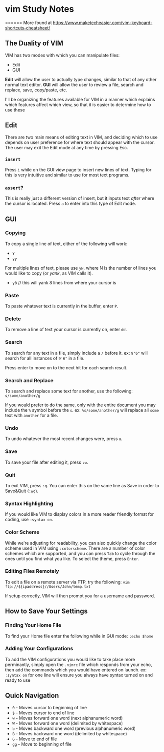 # vim Study Notes
======
More found at https://www.maketecheasier.com/vim-keyboard-shortcuts-cheatsheet/

## The Duality of VIM
VIM has two modes with which you can manipulate files: 
* Edit
* GUI

**Edit** will allow the user to actually type changes, similar to that of any other normal text editor. 
**GUI** will allow the user to review a file, search and replace, save, copy/paste, etc. 

I'll be organizing the features available for VIM in a manner which explains which features affect which view, so that it is easier to determine how to use these

## Edit
There are two main means of editing text in VIM, and deciding which to use depends on user preference for where text should appear with the cursor. 
The user may exit the Edit mode at any time by pressing Esc. 

### `insert`
Press `i` while on the GUI view page to insert new lines of text. 
Typing for this is very intuitive and similar to use for most text programs. 

### `assert`?
This is really just a different version of insert, but it inputs text *after* where the cursor is located.
Press `a` to enter into this type of Edit mode. 

## GUI
### Copying
To copy a single line of text, either of the following will work: 
* `Y`
* `yy`

For multiple lines of text, please use `yN`, where N is the number of lines you would like to copy (or *yank*, as VIM calls it). 
* `y8`  // this will yank 8 lines from where your cursor is

### Paste
To paste whatever text is currently in the buffer, enter `P`. 

### Delete
To remove a line of text your cursor is currently on, enter `dd`. 

### Search
To search for any text in a file, simply include a `/` before it. 
ex: `9'6"` will search for all instances of `9'6"` in a file. 

Press enter to move on to the next hit for each search result. 

### Search and Replace
To search and replace some text for another, use the following: 
`s/some/another/g`

If you would prefer to do the same, only with the entire document you may include the `%` symbol before the `s`. 
ex: `%s/some/another/g` will replace all `some` text with `another` for a file. 

### Undo
To undo whatever the most recent changes were, press `u`. 

### Save
To save your file after editing it, press `:w`. 

### Quit
To exit VIM, press `:q`. 
You can enter this on the same line as Save in order to Save&Quit (`:wq`). 

### Syntax Highlighting
If you would like VIM to display colors in a more reader friendly format for coding, use `:syntax on`. 

### Color Scheme
While we're adjusting for readability, you can also quickly change the color scheme used in VIM using `:colorscheme`. 
There are a number of color schemes which are supported, and you can press `Tab` to cycle through the ones until you find what you like. 
To select the theme, press `Enter`. 

### Editing Files Remotely
To edit a file on a remote server via FTP, try the following: 
`vim ftp://${ipaddress}//Users/John/temp.txt`

If setup correctly, VIM will then prompt you for a username and password. 

## How to Save Your Settings
### Finding Your Home File
To find your Home file enter the following while in GUI mode:
`:echo $home`

### Adding Your Configurations
To add the VIM configurations you would like to take place more perminantly, simply open the `.vimrc` file which responds from your echo, then add the commands which you would have entered on launch. 
ex: `:syntax on` for one line will ensure you always have syntax turned on and ready to use

## Quick Navigation
* `0` - Moves cursor to beginning of line
* `$` - Moves cursor to end of line
* `w` - Moves forward one word (next alphanumeric word)
* `W` - Moves forward one word (delimited by whitespace)
* `b` - Moves backward one word (previous alphanumeric word)
* `B` - Moves backward one word (delimited by whitespace)
* `G` - Move to end of file
* `gg` - Move to beginning of file
